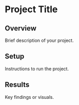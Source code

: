 ﻿# Project Title

## Overview
Brief description of your project.

## Setup
Instructions to run the project.

## Results
Key findings or visuals.

